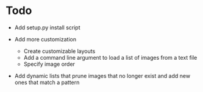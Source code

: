 # Todo

* Add setup.py install script

* Add more customization
    * Create customizable layouts
    * Add a command line argument to load a list of images from a text file
    * Specify image order

* Add dynamic lists that prune images that no longer exist and add new ones that match a pattern